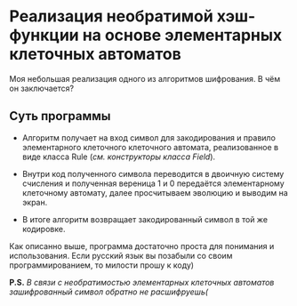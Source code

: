# Реализация необратимой хэш-функции на основе элементарных клеточных автоматов
Моя небольшая реализация одного из алгоритмов шифрования. В чём он заключается?

## Суть программы

- Алгоритм получает на вход символ для закодирования и правило элементарного клеточного клеточного автомата, реализованное в виде класса Rule (*см. конструкторы класса Field*).

- Внутри код полученного символа переводится в двоичную систему счисления и полученная вереница 1 и 0 передаётся элементарному клеточному автомату, далее просчитываем эволюцию и выводим на экран.

- В итоге алгоритм возвращает закодированный символ в той же кодировке.

Как описанно выше, программа достаточно проста для понимания и использования. Если русский язык вы позабыли со своим программированием, то милости прошу к коду)

**P.S.** *В связи с необратимостью элементарных клеточных автоматов зашифрованный символ обратно не расшифруешь(*
